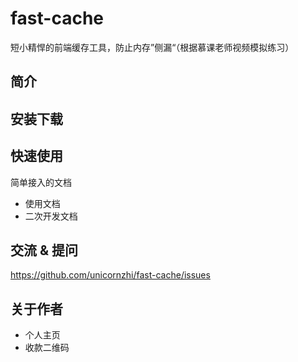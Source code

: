 # fast-cache
短小精悍的前端缓存工具，防止内存”侧漏“（根据慕课老师视频模拟练习）

## 简介

## 安装下载

## 快速使用

简单接入的文档

- 使用文档
- 二次开发文档


## 交流 & 提问

https://github.com/unicornzhi/fast-cache/issues

## 关于作者

 - 个人主页
 - 收款二维码